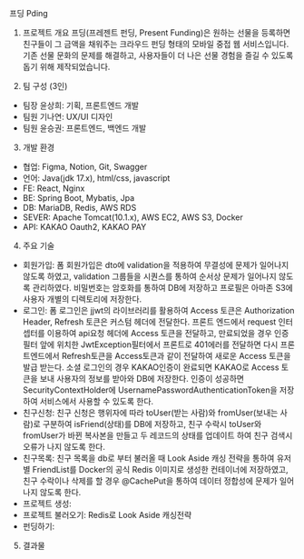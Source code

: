 프딩 Pding

1. 프로젝트 개요 
  프딩(프레젠트 펀딩, Present Funding)은 원하는 선물을 등록하면 친구들이 그 금액을 채워주는 크라우드 펀딩 형태의 모바일 중접 웹 서비스입니다.
  기존 선물 문화의 문제를 해결하고, 사용자들이 더 나은 선물 경험을 즐길 수 있도록 돕기 위해 제작되었습니다.
    
2. 팀 구성 (3인)
  <ul>
    <li>팀장 윤상희: 기획, 프론트엔드 개발</li>
    <li>팀원 기나연: UX/UI 디자인</li>
    <li>팀원 윤승권: 프론트엔드, 백엔드 개발</li>
  </ul> 

 3. 개발 환경
  <ul>
    <li>협업:     Figma, Notion, Git, Swagger</li>
    <li>언어:     Java(jdk 17.x), html/css, javascript</li>
    <li>FE:       React, Nginx</li>
    <li>BE:       Spring Boot, Mybatis, Jpa</li>
    <li>DB:       MariaDB, Redis, AWS RDS</li>
    <li>SEVER:    Apache Tomcat(10.1.x), AWS EC2, AWS S3, Docker</li>
    <li>API:      KAKAO Oauth2, KAKAO PAY</li>
  </ul>

 4. 주요 기술
  <ul>
    <li>회원가입: 폼 회원가입은 dto에 validation을 적용하여 무결성에 문제가 일어나지 않도록 하였고, validation 그룹들을 시퀀스를 통하여 순서상 문제가 일어나지 않도록 관리하였다. 비밀번호는 암호화를 통하여 DB에 저장하고 프로필은 아마존 S3에 사용자 개별의 디렉토리에 저장한다.</li>
    <li>로그인: 폼 로그인은 jjwt의 라이브러리를 활용하여 Access 토큰은 Authorization Header, Refresh 토큰은 커스텀 헤더에 전달한다. 프론트 엔드에서 request 인터셉터를 이용하여 api요청 헤더에 Access 토큰을 전달하고, 만료되었을 경우 인증 필터 앞에 위치한 JwtException필터에서 프론트로 401에러를 전달하면 다시 프론트엔드에서 Refresh토큰을 Access토큰과 같이 전달하여 새로운 Access 토큰을 발급 받는다. 소셜 로그인의 경우 KAKAO인증이 완료되면 KAKAO로 Access 토큰을 보내 사용자의 정보를 받아와 DB에 저장한다. 인증이 성공하면 SecurityContextHolder에 UsernamePasswordAuthenticationToken을 저장하여 서비스에서 사용할 수 있도록 한다.</li>
    <li>친구신청: 친구 신청은 행위자에 따라 toUser(받는 사람)와 fromUser(보내는 사람)로 구분하여 isFriend(상태)를 DB에 저장하고, 친구 수락시 toUser와 fromUser가 바뀐 복사본을 만들고 두 레코드의 상태를 업데이트 하여 친구 검색시 오류가 나지 않도록 한다.</li>
    <li>친구목록: 친구 목록을 db로 부터 불러올 때 Look Aside 캐싱 전략을 통하여 유저별 FriendList를 Docker의 공식 Redis 이미지로 생성한 컨테이너에 저장하였고, 친구 수락이나 삭제를 할 경우 @CachePut을 통하여 데이터 정합성에 문제가 일어나지 않도록 한다.</li>
    <li>프로젝트 생성:</li>
    <li>프로젝트 불러오기: Redis로 Look Aside 캐싱전략</li>
    <li>펀딩하기:</li>
  </ul>
  
 5. 결과물
